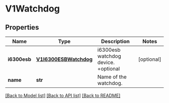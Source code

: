 # V1Watchdog

## Properties
Name | Type | Description | Notes
------------ | ------------- | ------------- | -------------
**i6300esb** | [**V1I6300ESBWatchdog**](V1I6300ESBWatchdog.md) | i6300esb watchdog device. +optional | [optional] 
**name** | **str** | Name of the watchdog. | 

[[Back to Model list]](../README.md#documentation-for-models) [[Back to API list]](../README.md#documentation-for-api-endpoints) [[Back to README]](../README.md)


